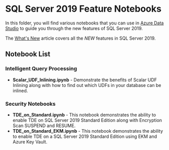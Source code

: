 # SQL Server 2019 Feature Notebooks
In this folder, you will find various notebooks that you can use in [Azure Data Studio](https://docs.microsoft.com/sql/azure-data-studio/what-is) to guide you through the new features of SQL Server 2019.

The [What's New](https://docs.microsoft.com/en-us/sql/sql-server/what-s-new-in-sql-server-ver15?view=sql-server-ver15) article covers all the *NEW* features in SQL Server 2019.

## Notebook List
### Intelligent Query Processing
*  **Scalar_UDF_Inlining.ipynb** - Demonstrate the benefits of Scalar UDF Inlining along with how to find out which UDFs in your database can be inlined.

### Security Notebooks
* **TDE_on_Standard.ipynb** - This notebook demonstrates the ability to enable TDE on SQL Server 2019 Standard Edition along with Encryption Scan SUSPEND and RESUME.
* **TDE_on_Standard_EKM.ipynb** - This notebook demonstrates the ability to enable TDE on a SQL Server 2019 Standard Edition using EKM and Azure Key Vault.

